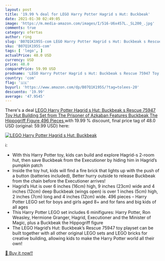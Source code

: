 ```yaml
---
layout: post
title: '19.99 % deal for LEGO Harry Potter Hagrid s Hut: Buckbeak'
date: 2021-01-30 02:49:05
image: 'https://m.media-amazon.com/images/I/516-U6x457L._SL200_.jpg'
comments: true
category: ofertas
author: ring
slug: 'B07Q1K195S-com LEGO Harry Potter Hagrid s Hut: Buckbeak s Rescue 75947...'
sku: 'B07Q1K195S-com'
tags: [ 'lego', ]
actualPrice: 48.0 USD
currency: USD
price: 48.0
comparePrice: 59.99 USD
prodname: 'LEGO Harry Potter Hagrid s Hut: Buckbeak s Rescue 75947 Toy Hut Building Set from The Prisoner of Azkaban Features Buckbeak The Hippogriff Figure  496 Pieces '
country: 'com'
flag: '🇺🇸'
buyurl: 'https://www.amazon.com/dp/B07Q1K195S/?tag=tolees-20'
descuento: '19.99'
average: '47.9545'
---
```


There's a deal [LEGO Harry Potter Hagrid s Hut: Buckbeak s Rescue 75947 Toy Hut Building Set from The Prisoner of Azkaban Features Buckbeak The Hippogriff Figure  496 Pieces ](https://www.amazon.com/dp/B07Q1K195S/?tag=tolees-20)  with  19.99 % discount, final price tag of  48.0 USD (original: 59.99 USD) here:

[![LEGO Harry Potter Hagrid s Hut: Buckbeak](https://m.media-amazon.com/images/I/516-U6x457L._SL200_.jpg)](https://www.amazon.com/dp/B07Q1K195S/?tag=tolees-20)

ℹ️:

- With this Harry Potter toy, kids can build and explore Hagrid-s 2-room hut, then save Buckbeak from the Executioner by hiding him in Hagrid’s pumpkin patch
- Inside the toy hut, kids will find a fire brick that lights up with the push of a button (batteries included), Better hurry outside to release Buckbeak from the chain before the Executioner arrives!
- Hagrid’s Hut is over 6 inches (16cm) high, 9 inches (23cm) wide and 4 inches (12cm) deep Buckbeak (wings open) is over 1 inches (5cm) high, 2 inches (7cm) long and 4 inches (12cm) wide. 496 pieces – Harry Potter LEGO set for boys and girls aged 8+ and for fans and big kids of all ages
- This Harry Potter LEGO set includes 6 minifigures: Harry Potter, Ron Weasley, Hermione Granger, Hagrid, Executioner and the Minister of Magic, plus a Buckbeak the Hippogriff figure
- The LEGO Hagrid’s Hut: Buckbeak’s Rescue 75947 toy playset can be built together with all other original LEGO sets and LEGO bricks for creative building, allowing kids to make the Harry Potter world all their own!

[🛒 Buy it now!!](https://www.amazon.com/dp/B07Q1K195S/?tag=tolees-20)

